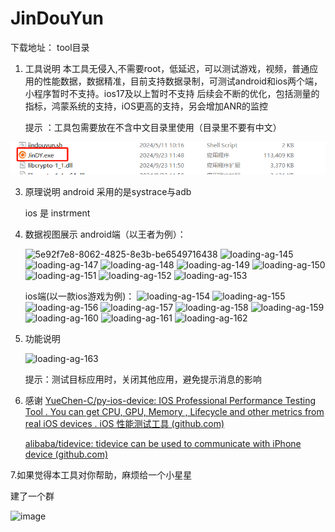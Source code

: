 # JinDouYun


下载地址：
tool目录



1. 工具说明
   本工具无侵入,不需要root，低延迟，可以测试游戏，视频，普通应用的性能数据，数据精准，目前支持数据录制，可测试android和ios两个端，小程序暂时不支持。ios17及以上暂时不支持
 后续会不断的优化，包括测量的指标，鸿蒙系统的支持，iOS更高的支持，另会增加ANR的监控
   
   

   提示 ：工具包需要放在不含中文目录里使用（目录里不要有中文）

![d271ae5e-c85b-48d6-82aa-0a6c7f409e29](https://github.com/QiangZL95/JinDouYun/blob/main/images/d271ae5e-c85b-48d6-82aa-0a6c7f409e29.png)



3. 原理说明
   android 采用的是systrace与adb


   ios 是 instrment

5. 数据视图展示
   android端（以王者为例）：
   
   

   ![5e92f7e8-8062-4825-8e3b-be6549716438](https://i-blog.csdnimg.cn/direct/dbefaa900d5e4f8d89b6b806cbcf2fd1.png)
   ![loading-ag-145](https://i-blog.csdnimg.cn/direct/55dcecb8f4b243888852d33ef05123cc.png)
   ![loading-ag-147](https://i-blog.csdnimg.cn/direct/f28f8ca6457f4408bdae5f4f59556db2.png)
   ![loading-ag-148](https://i-blog.csdnimg.cn/direct/de5cf589ffe14a4298d596afbe840d2c.png)
   ![loading-ag-149](https://i-blog.csdnimg.cn/direct/9768f66e665a4368884f2adce2132d12.png)
   ![loading-ag-150](https://i-blog.csdnimg.cn/direct/2c2427f8b7d74825ad226edded02ed32.png)
   ![loading-ag-151](https://i-blog.csdnimg.cn/direct/56b7ccef8d5b4975b448784b14824b23.png)
   ![loading-ag-152](https://i-blog.csdnimg.cn/direct/49c88eb426f540809b8ee63e9f4b0e4c.png)
   ![loading-ag-153](https://i-blog.csdnimg.cn/direct/c7031e149dcf44d48a27b7a34c3957c6.png)
 


   ios端(以一款ios游戏为例)：
   ![loading-ag-154](https://i-blog.csdnimg.cn/direct/99edcec4027d48ef9710e7f1b92d0986.png)
   ![loading-ag-155](https://i-blog.csdnimg.cn/direct/78fd69263398436db8f03832776bc533.png)
   ![loading-ag-156](https://i-blog.csdnimg.cn/direct/600dd3db88e74bffb930e68d8fb4a667.png)
   ![loading-ag-157](https://i-blog.csdnimg.cn/direct/beb8a43187014bfb9ef095d985505a02.png)
   ![loading-ag-158](https://i-blog.csdnimg.cn/direct/b35a61b7fbea4e64a167e0e24ce28e33.png)
   ![loading-ag-159](https://i-blog.csdnimg.cn/direct/968e128a891644f08a6d792f2688858a.png)
   ![loading-ag-160](https://i-blog.csdnimg.cn/direct/aad902bce0a74bf3be2b97689b0b1454.png)
   ![loading-ag-161](https://i-blog.csdnimg.cn/direct/c5393322916d4a77bc0ec63f6bc7e117.png)
   ![loading-ag-162](https://i-blog.csdnimg.cn/direct/0e13da99fedc44f3a08fab0577a6ab69.png)
   



4. 功能说明
  
    ![loading-ag-163](https://i-blog.csdnimg.cn/direct/ee8003358911462cbb0aaf0209637351.png)
   
   

   提示：测试目标应用时，关闭其他应用，避免提示消息的影响



6. 感谢
   [YueChen-C/py-ios-device: IOS Professional Performance Testing Tool . You can get CPU, GPU, Memory , Lifecycle and other metrics from real iOS devices . iOS 性能测试工具 (github.com)](https://github.com/YueChen-C/py-ios-device)


   [alibaba/tidevice: tidevice can be used to communicate with iPhone device (github.com)](https://github.com/alibaba/tidevice)



7.如果觉得本工具对你帮助，麻烦给一个小星星

建了一个群





![image](https://github.com/user-attachments/assets/18bbc034-58bf-40ec-8458-f6e7e31628c2)

